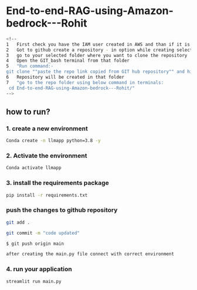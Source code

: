 # End-to-end-RAG-using-Amazon-bedrock---Rohit

```bash
<!--
1	First check you have the IAM user created in AWS and than if it is available than below actions
2	Got to github create a repository - in option while creating select python and MIT 
3	go to your selected folder where you want to clone the repository
4	Open the GIT_bash terminal from that folder
5	"Run command:-
git clone ""paste the repo link copied from GIT hub repository"" and hit enter"
6	Repository will be created in that folder
7	"go to the repo folder using below command in terminals:
 cd End-to-end-RAG-using-Amazon-bedrock---Rohit/" 
-->
```
## how to run?

### 1. create a new environment

```bash
Conda create -n llmapp python=3.8 -y
```



### 2. Activate the environment

```bash
Conda activate llmapp
```


### 3. install the requirements package

```bash
pip install -r requirements.txt
```



### push the changes to github repository

```bash
git add .
```

```bash
git commit -m "code updated"
```

```bash
$ git push origin main
```


```bash
after creating the main.py file connect with correct environment
```


### 4. run your application

```bash
streamlit run main.py
```

